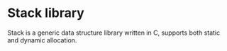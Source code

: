 # Stack library
Stack is a generic data structure library written in C, supports both static and dynamic allocation.
